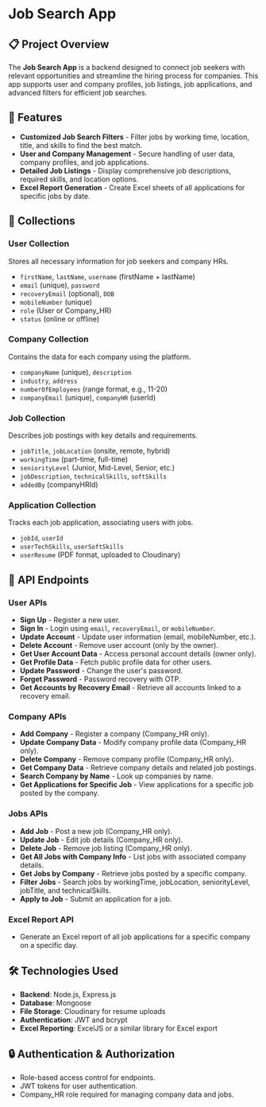 # **Job Search App**

## 📋 Project Overview
The **Job Search App** is a backend designed to connect job seekers with relevant opportunities and streamline the hiring process for companies. This app supports user and company profiles, job listings, job applications, and advanced filters for efficient job searches.

## 🚀 Features
- **Customized Job Search Filters** - Filter jobs by working time, location, title, and skills to find the best match.
- **User and Company Management** - Secure handling of user data, company profiles, and job applications.
- **Detailed Job Listings** - Display comprehensive job descriptions, required skills, and location options.
- **Excel Report Generation** - Create Excel sheets of all applications for specific jobs by date.

## 📂 Collections

### **User Collection**
Stores all necessary information for job seekers and company HRs.
- `firstName`, `lastName`, `username` (firstName + lastName)
- `email` (unique), `password`
- `recoveryEmail` (optional), `DOB`
- `mobileNumber` (unique)
- `role` (User or Company_HR)
- `status` (online or offline)

### **Company Collection**
Contains the data for each company using the platform.
- `companyName` (unique), `description`
- `industry`, `address`
- `numberOfEmployees` (range format, e.g., 11-20)
- `companyEmail` (unique), `companyHR` (userId)

### **Job Collection**
Describes job postings with key details and requirements.
- `jobTitle`, `jobLocation` (onsite, remote, hybrid)
- `workingTime` (part-time, full-time)
- `seniorityLevel` (Junior, Mid-Level, Senior, etc.)
- `jobDescription`, `technicalSkills`, `softSkills`
- `addedBy` (companyHRId)

### **Application Collection**
Tracks each job application, associating users with jobs.
- `jobId`, `userId`
- `userTechSkills`, `userSoftSkills`
- `userResume` (PDF format, uploaded to Cloudinary)

## 📑 API Endpoints

### **User APIs**
- **Sign Up** - Register a new user.
- **Sign In** - Login using `email`, `recoveryEmail`, or `mobileNumber`.
- **Update Account** - Update user information (email, mobileNumber, etc.).
- **Delete Account** - Remove user account (only by the owner).
- **Get User Account Data** - Access personal account details (owner only).
- **Get Profile Data** - Fetch public profile data for other users.
- **Update Password** - Change the user's password.
- **Forget Password** - Password recovery with OTP.
- **Get Accounts by Recovery Email** - Retrieve all accounts linked to a recovery email.

### **Company APIs**
- **Add Company** - Register a company (Company_HR only).
- **Update Company Data** - Modify company profile data (Company_HR only).
- **Delete Company** - Remove company profile (Company_HR only).
- **Get Company Data** - Retrieve company details and related job postings.
- **Search Company by Name** - Look up companies by name.
- **Get Applications for Specific Job** - View applications for a specific job posted by the company.

### **Jobs APIs**
- **Add Job** - Post a new job (Company_HR only).
- **Update Job** - Edit job details (Company_HR only).
- **Delete Job** - Remove job listing (Company_HR only).
- **Get All Jobs with Company Info** - List jobs with associated company details.
- **Get Jobs by Company** - Retrieve jobs posted by a specific company.
- **Filter Jobs** - Search jobs by workingTime, jobLocation, seniorityLevel, jobTitle, and technicalSkills.
- **Apply to Job** - Submit an application for a job.

### **Excel Report API**
- Generate an Excel report of all job applications for a specific company on a specific day.

## 🛠️ Technologies Used
- **Backend**: Node.js, Express.js
- **Database**: Mongoose 
- **File Storage**: Cloudinary for resume uploads
- **Authentication**: JWT and bcrypt
- **Excel Reporting**: ExcelJS or a similar library for Excel export

## 🔒 Authentication & Authorization
- Role-based access control for endpoints.
- JWT tokens for user authentication.
- Company_HR role required for managing company data and jobs.

